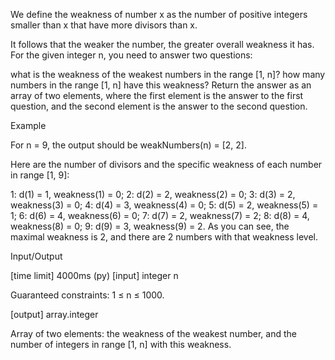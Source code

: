 We define the weakness of number x as the number of positive integers smaller than x that have more divisors than x.

It follows that the weaker the number, the greater overall weakness it has. For the given integer n, you need to answer two questions:

what is the weakness of the weakest numbers in the range [1, n]?
how many numbers in the range [1, n] have this weakness?
Return the answer as an array of two elements, where the first element is the answer to the first question, and the second element is the answer to the second question.

Example

For n = 9, the output should be
weakNumbers(n) = [2, 2].

Here are the number of divisors and the specific weakness of each number in range [1, 9]:

1: d(1) = 1, weakness(1) = 0;
2: d(2) = 2, weakness(2) = 0;
3: d(3) = 2, weakness(3) = 0;
4: d(4) = 3, weakness(4) = 0;
5: d(5) = 2, weakness(5) = 1;
6: d(6) = 4, weakness(6) = 0;
7: d(7) = 2, weakness(7) = 2;
8: d(8) = 4, weakness(8) = 0;
9: d(9) = 3, weakness(9) = 2.
As you can see, the maximal weakness is 2, and there are 2 numbers with that weakness level.

Input/Output

[time limit] 4000ms (py)
[input] integer n

Guaranteed constraints:
1 ≤ n ≤ 1000.

[output] array.integer

Array of two elements: the weakness of the weakest number, and the number of integers in range [1, n] with this weakness.
